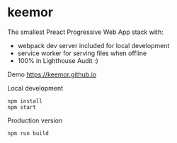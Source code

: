 # keemor
The smallest Preact Progressive Web App stack with:
- webpack dev server included for local development
- service worker for serving files when offline
- 100% in Lighthouse Audit :)

<p>Demo <a href="https://keemor.github.io/"> https://keemor.github.io </a></p>

Local development
```
npm install
npm start
```

Production version
```
npm run build
```